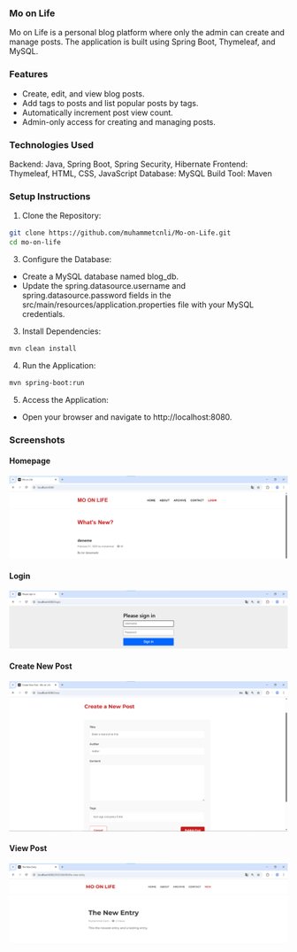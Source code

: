 ### Mo on Life
Mo on Life is a personal blog platform where only the admin can create and manage posts. The application is built using Spring Boot, Thymeleaf, and MySQL.


### Features
- Create, edit, and view blog posts.
- Add tags to posts and list popular posts by tags.
- Automatically increment post view count.
- Admin-only access for creating and managing posts.

### Technologies Used
Backend: Java, Spring Boot, Spring Security, Hibernate
Frontend: Thymeleaf, HTML, CSS, JavaScript
Database: MySQL
Build Tool: Maven

### Setup Instructions
1. Clone the Repository:
```bash
git clone https://github.com/muhammetcnli/Mo-on-Life.git
cd mo-on-life
```


3. Configure the Database:


- Create a MySQL database named blog_db.
- Update the spring.datasource.username and spring.datasource.password fields in the src/main/resources/application.properties file with your MySQL credentials.

3. Install Dependencies:
```bash
mvn clean install
```
4. Run the Application:
```bash   
mvn spring-boot:run
```
5. Access the Application:
- Open your browser and navigate to http://localhost:8080.

### Screenshots

#### Homepage
![HomePage](https://github.com/muhammetcnli/Mo-On-Life/blob/main/Mo-on-Life/src/main/resources/static/images/index.png?raw=true)

#### Login
![LoginPage](https://github.com/muhammetcnli/Mo-On-Life/blob/main/Mo-on-Life/src/main/resources/static/images/login.png?raw=true)

#### Create New Post
![New Post](https://github.com/muhammetcnli/Mo-On-Life/blob/main/Mo-on-Life/src/main/resources/static/images/create.png?raw=true)


#### View Post
![View Post](https://github.com/muhammetcnli/Mo-On-Life/blob/main/Mo-on-Life/src/main/resources/static/images/viewPost.png?raw=true)
